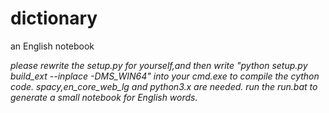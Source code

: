 # dictionary
an English notebook

*please rewrite the setup.py for yourself,and then write "python setup.py build_ext --inplace -DMS_WIN64" into your cmd.exe to compile the cython code.*
*spacy,en_core_web_lg and python3.x are needed.*
*run the run.bat to generate a small notebook for English words.*
